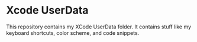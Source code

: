 # Xcode UserData

This repository contains my XCode UserData folder. It contains stuff
like my keyboard shortcuts, color scheme, and code snippets.